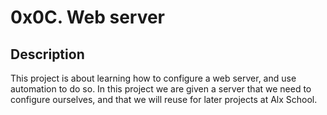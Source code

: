 # 0x0C. Web server

## Description

This project is about learning how to configure a web server, and use automation to do so.
In this project we are given a server that we need to configure ourselves, and that we will reuse for later projects at Alx School.
